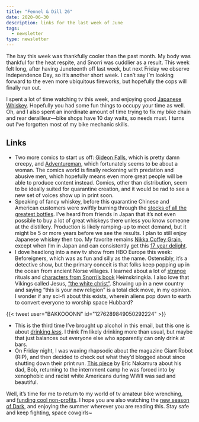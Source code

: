 ```yaml
---
title: "Fennel & Dill 26"
date: 2020-06-30
description: links for the last week of June
tags:
  - newsletter
type: newsletter
---
```


The bay this week was thankfully cooler than the past month. My body was thankful for the heat respite, and Snorri was cuddlier as a result. This week felt long, after having Juneteenth off last week, but next Friday we observe Independence Day, so it’s another short week. I can’t say I’m looking forward to the even more ubiquitous fireworks, but hopefully the cops will finally run out.

I spent a lot of time watching tv this week, and enjoying good [Japanese Whiskey](https://www.masterofmalt.com/whiskies/ichiros-malt-and-grain-whisky/). Hopefully you had some fun things to occupy your time as well. Oh, and I also spent an inordinate amount of time trying to fix my bike chain and rear derailleur—bike shops have 10 day waits, so needs must. I turns out I’ve forgotten most of my bike mechanic skills. 


## Links

- Two more comics to start us off: [Gideon Falls](https://imagecomics.com/comics/series/gideon-falls), which is pretty damn creepy, and [Adventureman](https://imagecomics.com/comics/releases/adventureman-1), which fortunately seems to be about a woman. The comics world is finally reckoning with predation and abusive men, which hopefully means even more great people will be able to produce content instead. Comics, other than distribution, seem to be ideally suited for quarantine creation, and it would be rad to see a new set of voices show up in print soon.
- Speaking of fancy whiskey, before this quarantine Chinese and American customers were swiftly burning through the [stocks of all the greatest bottles](http://archive.is/sGUeM). I’ve heard from friends in Japan that it’s not even possible to buy a lot of great whiskeys there unless you know someone at the distillery. Production is likely ramping-up to meet demand, but it might be 5 or more years before we see the results. I plan to still enjoy Japanese whiskey then too. My favorite remains [Nikka Coffey Grain](https://distiller.com/spirits/nikka-coffey-grain-whisky), except when I’m in Japan and can consistently get this [17 year delight](https://distiller.com/spirits/nikka-taketsuru-pure-malt-17-year).
- I dove headlong into a new tv show from HBO Europe this week: Beforeigners, which was as fun and silly as the name. Ostensibly, it’s a detective show, but the primary conceit is that folks keep popping up in the ocean from ancient Norse villages. I learned about a lot of [strange](https://en.m.wikipedia.org/wiki/Russefeiring) rituals and [characters from Snorri’s book](https://en.wikipedia.org/wiki/Thorir_Hund) Heimskringkla. I also love that Vikings called Jesus, [“the white christ”](http://vikinganswerlady.com/hvitkrst.shtml). Showing up in a new country and saying “this is your new religion” is a total dick move, in my opinion. I wonder if any sci-fi about this exists, wherein aliens pop down to earth to convert everyone to worship space Hubbard?

{{< tweet user="BAKKOOONN" id="1276289849050292224" >}}

- This is the third time I’ve brought up alcohol in this email, but this one is about [drinking _less_](https://www.bloomberg.com/news/articles/2020-06-23/are-people-drinking-more-booze-during-coronavirus-apparently-not). I think I’m likely drinking more than usual, but maybe that just balances out everyone else who apparently can only drink at bars.
- On Friday night, I was waxing rhapsodic about the magazine Giant Robot (RIP), and then decided to check out what they’d blogged about since shutting down their print run. [This piece](https://www.giantrobot.com/blogs/giant-robot-store-and-gr2-news/poston) by Eric Nakamura about his dad, Bob, returning to the internment camp he was forced into by xenophobic and racist white Americans during WWII was sad and beautiful. 

Well, it’s time for me to return to my world of tv amateur bike wrenching, and [funding cool non-profits](https://womensfoundationoforegon.org). I hope you are also watching the [new season of Dark](https://www.netflix.com/title/80100172?s=i&trkid=0), and enjoying the summer wherever you are reading this. Stay safe and keep fighting, space cowgirls~
